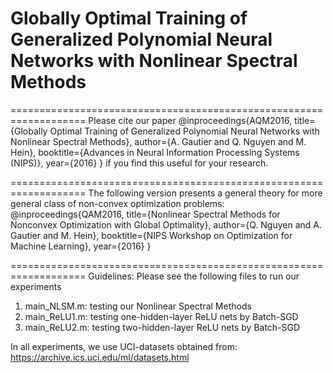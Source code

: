 # Globally Optimal Training of Generalized Polynomial Neural Networks with Nonlinear Spectral Methods

===================================================================
Please cite our paper
@inproceedings{AQM2016,
  title={Globally Optimal Training of Generalized Polynomial Neural Networks with Nonlinear Spectral Methods},
  author={A. Gautier and Q. Nguyen and M. Hein},
  booktitle={Advances in Neural Information Processing Systems (NIPS)},
  year={2016}
}
if you find this useful for your research.

===================================================================
The following version presents a general theory for more general class of non-convex optimization problems:
@inproceedings{QAM2016,
  title={Nonlinear Spectral Methods for Nonconvex Optimization with Global Optimality},
  author={Q. Nguyen and A. Gautier and M. Hein},
  booktitle={NIPS Workshop on Optimization for Machine Learning},
  year={2016}
}

===================================================================
Guidelines: 
Please see the following files to run our experiments
1. main_NLSM.m: testing our Nonlinear Spectral Methods
2. main_ReLU1.m: testing one-hidden-layer ReLU nets by Batch-SGD
3. main_ReLU2.m: testing two-hidden-layer ReLU nets by Batch-SGD

In all experiments, we use UCI-datasets obtained from:
https://archive.ics.uci.edu/ml/datasets.html

